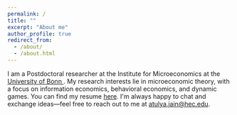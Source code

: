 ```yaml
---
permalink: /
title: ""
excerpt: "About me"
author_profile: true
redirect_from: 
  - /about/
  - /about.html
---
```



I am a Postdoctoral researcher  at the Institute for Microeconomics at the <a href="https://econtribute.de/people/atulya-jain/">  University of Bonn </a>. My research interests lie in microeconomic theory, with a focus on information economics, behavioral economics, and dynamic games. You can find my resume  <a href="https://atulya-jain.github.io/files/resume_jain.pdf"> here</a>.  I'm always happy to chat and exchange ideas—feel free to reach out to me at <a href="mailto:atulya.jain@hec.edu">atulya.jain@hec.edu</a>.








